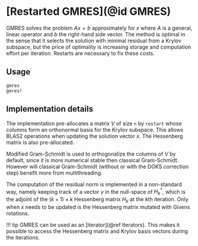 # [Restarted GMRES](@id GMRES)

GMRES solves the problem $Ax = b$ approximately for $x$ where $A$ is a general, linear operator and $b$ the right-hand side vector. The method is optimal in the sense that it selects the solution with minimal residual from a Krylov subspace, but the price of optimality is increasing storage and computation effort per iteration. Restarts are necessary to fix these costs.

## Usage

```@docs
gmres
gmres!
```

## Implementation details

The implementation pre-allocates a matrix $V$ of size `n` by `restart` whose columns form an orthonormal basis for the Krylov subspace. This allows BLAS2 operations when updating the solution vector $x$. The Hessenberg matrix is also pre-allocated.

Modified Gram-Schmidt is used to orthogonalize the columns of $V$ by default, since it is more numerical stable then classical Gram-Schmidt. However will classical Gram-Schmidt (without or with the DGKS correction step) benefit more from multithreading.

The computation of the residual norm is implemented in a non-standard way, namely keeping track of a vector $\gamma$ in the null-space of $H_k^*$, which is the adjoint of the $(k + 1) \times k$ Hessenberg matrix $H_k$ at the $k$th iteration. Only when $x$ needs to be updated is the Hessenberg matrix mutated with Givens rotations.

!!! tip
    GMRES can be used as an [iterator](@ref Iterators). This makes it possible to access the Hessenberg matrix and Krylov basis vectors during the iterations.
